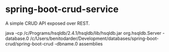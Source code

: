 # spring-boot-crud-service

A simple CRUD API exposed over REST.


java -cp /c/Programs/hsqldb/2.4.1/hsqldb/lib/hsqldb.jar org.hsqldb.Server -database.0 /c/Users/benitodarder/Development/databases/spring-boot-crud/spring-boot-crud -dbname.0 assemblies
